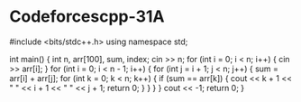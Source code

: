 # Codeforcescpp-31A
#include <bits/stdc++.h>
using namespace std;

int main() {
	int n, arr[100], sum, index;
	cin >> n;
	for (int i = 0; i < n; i++) {
		cin >> arr[i];
	}
	for (int i = 0; i < n - 1; i++) {
		for (int j = i + 1; j < n; j++) {
			sum = arr[i] + arr[j];
			for (int k = 0; k < n; k++) {
				if (sum == arr[k]) {
					cout << k + 1 << " " << i + 1 << " " << j + 1;
					return 0;
				}
			}
		}
	}
cout << -1;
return 0;
}
